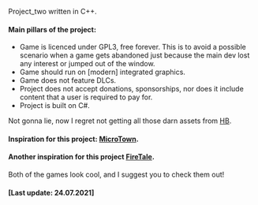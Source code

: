 Project_two written in C++. 

#### Main pillars of the project:

- Game is licenced under GPL3, free forever. This is to avoid a possible scenario when a game gets abandoned just because the main dev lost any interest or jumped out of the window.
- Game should run on [modern] integrated graphics.
- Game does not feature DLCs.
- Project does not accept donations, sponsorships, nor does it include content that a user is required to pay for.
- Project is built on C#.

 Not gonna lie, now I regret not getting all those darn assets from [HB](https://humblebundle.com).

#### Inspiration for this project: [MicroTown](https://www.snowyashgames.com/microtown/).

#### Another inspiration for this project [FireTale](https://lukehollenback.itch.io/firetale).

Both of the games look cool, and I suggest you to check them out!

#### [Last update: 24.07.2021]
